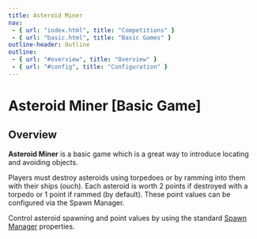 ```yaml
---
title: Asteroid Miner
nav:
 - { url: "index.html", title: "Competitions" }
 - { url: "basic.html", title: "Basic Games" }
outline-header: Outline
outline:
 - { url: "#overview", title: "Overview" }
 - { url: "#config", title: "Configuration" }
---
```


Asteroid Miner [Basic Game]
=============

<a name="overview"></a>Overview
-----------

**Asteroid Miner** is a basic game which is a great way to introduce locating and avoiding objects.

Players must destroy asteroids using torpedoes or by ramming into them with their ships (ouch).  Each asteroid is worth 2 points if destroyed with a torpedo or 1 point if rammed (by default).  These point values can be configured via the Spawn Manager.

Control asteroid spawning and point values by using the standard [Spawn Manager](../server/config.html#spawnmanager) properties.
